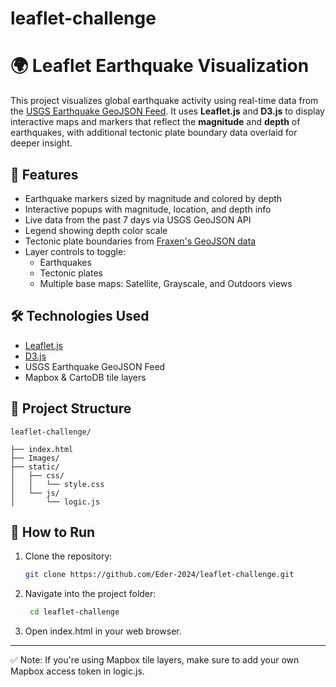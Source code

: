 # leaflet-challenge
# 🌍 Leaflet Earthquake Visualization

This project visualizes global earthquake activity using real-time data from the [USGS Earthquake GeoJSON Feed](https://earthquake.usgs.gov/earthquakes/feed/v1.0/geojson.php). It uses **Leaflet.js** and **D3.js** to display interactive maps and markers that reflect the **magnitude** and **depth** of earthquakes, with additional tectonic plate boundary data overlaid for deeper insight.

## 🔹 Features

- Earthquake markers sized by magnitude and colored by depth
- Interactive popups with magnitude, location, and depth info
- Live data from the past 7 days via USGS GeoJSON API
- Legend showing depth color scale
- Tectonic plate boundaries from [Fraxen's GeoJSON data](https://github.com/fraxen/tectonicplates)
- Layer controls to toggle:
  - Earthquakes
  - Tectonic plates
  - Multiple base maps: Satellite, Grayscale, and Outdoors views

## 🛠 Technologies Used

- [Leaflet.js](https://leafletjs.com/)
- [D3.js](https://d3js.org/)
- USGS Earthquake GeoJSON Feed
- Mapbox & CartoDB tile layers

## 📁 Project Structure
```
leaflet-challenge/

├── index.html
├── Images/
├── static/
│   ├── css/
│   │   └── style.css
│   └── js/
│       └── logic.js
```


## 🚀 How to Run

1. Clone the repository:
   ```bash
   git clone https://github.com/Eder-2024/leaflet-challenge.git
   ```
2. Navigate into the project folder:
   ```bash
    cd leaflet-challenge
   ```
3. Open index.html in your web browser.
---
✅ Note: If you're using Mapbox tile layers, make sure to add your own Mapbox access token in logic.js.
